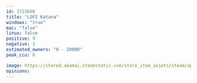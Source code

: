 ```yaml
---
id: 1723680
title: "LOFI Katana"
windows: "true"
mac: "false"
linux: false
positive: 9
negative: 1
estimated_owners: "0 - 20000"
peak_ccu: 0

image: https://shared.akamai.steamstatic.com/store_item_assets/steam/apps/1723680/header.jpg?t=1729581945
opinions:
---
```

